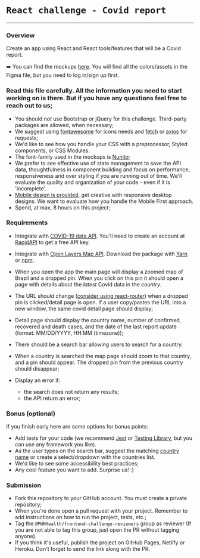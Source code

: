 # `React challenge - Covid report`

***

### Overview
Create an app using React and React tools/features that will be a Covid report.

:arrow_right: You can find the mockups [here](https://www.figma.com/file/fhHLjaROBm1Pc2Ces6G49g/react-challenge-mockups?node-id=103%3A1). You will find all the colors/assets in the Figma file, but you need to log in/sign up first.

### Read this file carefully. All the information you need to start working on is there. But if you have any questions feel free to reach out to us;

- You should *not* use Bootstrap or jQuery for this challenge. Third-party packages are allowed, when necessary;
- We suggest using [fontawesome](https://fontawesome.com/) for icons needs and [fetch](https://developer.mozilla.org/en-US/docs/Web/API/Fetch_API/Using_Fetch) or [axios](https://github.com/axios/axios) for requests;
- We'd like to see how you handle your CSS with a preprocessor, Styled components, or CSS Modules.
- The font-family used in the mockups is [Nunito](https://fonts.google.com/specimen/Nunito?query=nunito);
- We prefer to see effective use of state management to save the API data, thoughtfulness in component building and focus on performance, responsiveness and over styling if you are running out of time. We'll evaluate the quality and organization of your code - even if it is 'incomplete'.
- [Mobile design is provided](https://www.figma.com/file/fhHLjaROBm1Pc2Ces6G49g/react-challenge-mockups?node-id=103%3A1), get creative with responsive desktop designs. We want to evaluate how you handle the Mobile First approach.
- Spend, at max, 8 hours on this project;

### Requirements
- Integrate with [COVID-19 data API](https://rapidapi.com/Gramzivi/api/covid-19-data). You'll need to create an account at [RapidAPI](https://rapidapi.com/) to get a free API key.
- Integrate with [Open Layers Map API](https://openlayers.org/en/latest/examples/icon-color.html). Download the package with [Yarn](https://yarnpkg.com/package/ol) or [npm](https://www.npmjs.com/package/ol);

- When you open the app the main page will display a zoomed map of Brazil and a dropped pin. When you click on this pin it should open a page with details about the *latest* Covid data in the *country*.
- The URL should change ([consider using react-router](https://github.com/ReactTraining/react-router)) when a dropped pin is clicked/detail page is open. If a user copy/pastes the URL into a new window, the same covid detail page should display;
- Detail page should display the country name, number of confirmed, recovered and death cases, and the date of the last report update (format: MM/DD/YYYY, HH:MM (timezone));
- There should be a search bar allowing users to search for a country.
- When a country is searched the map page should zoom to that country, and a pin should appear. The dropped pin from the previous country should disappear; 
- Display an error if:
    - the search does not return any results;
    - the API return an error;

### Bonus (optional)
If you finish early here are some options for bonus points:

- Add tests for your code (we recommend [Jest](https://jestjs.io/) or [Testing Library](https://testing-library.com/docs/react-testing-library/intro/), but you can use any framework you like).
- As the user types on the search bar, suggest the matching [country name](https://gist.github.com/incredimike/1469814) or create a select/dropdown with the countries list. 
- We'd like to see some accessibility best practices;
- Any cool feature you want to add. Surprise us! :)

### Submission
- Fork this repository to your GitHub account. You must create a private repository;
- When you're done open a pull request with your project. Remember to add instructions on how to run the project, tests, etc.;
- Tag the `@PWNHealth/frontend-challenge-reviewers` group as reviewer (If you are not able to tag this group, just open the PR without tagging anyone).
- If you think it's useful, publish the project on GitHub Pages, Netlify or Heroku. Don't forget to send the link along with the PR.
